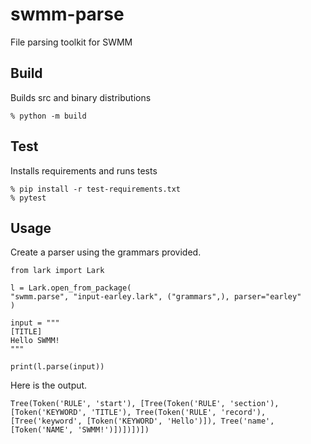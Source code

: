 # swmm-parse

File parsing toolkit for SWMM

## Build

Builds src and binary distributions

```
% python -m build
```

## Test

Installs requirements and runs tests

```
% pip install -r test-requirements.txt
% pytest
```

## Usage

Create a parser using the grammars provided.

```
from lark import Lark

l = Lark.open_from_package(
"swmm.parse", "input-earley.lark", ("grammars",), parser="earley"
)

input = """
[TITLE]
Hello SWMM!
"""

print(l.parse(input))
```

Here is the output.

```
Tree(Token('RULE', 'start'), [Tree(Token('RULE', 'section'), [Token('KEYWORD', 'TITLE'), Tree(Token('RULE', 'record'), [Tree('keyword', [Token('KEYWORD', 'Hello')]), Tree('name', [Token('NAME', 'SWMM!')])])])])
```
